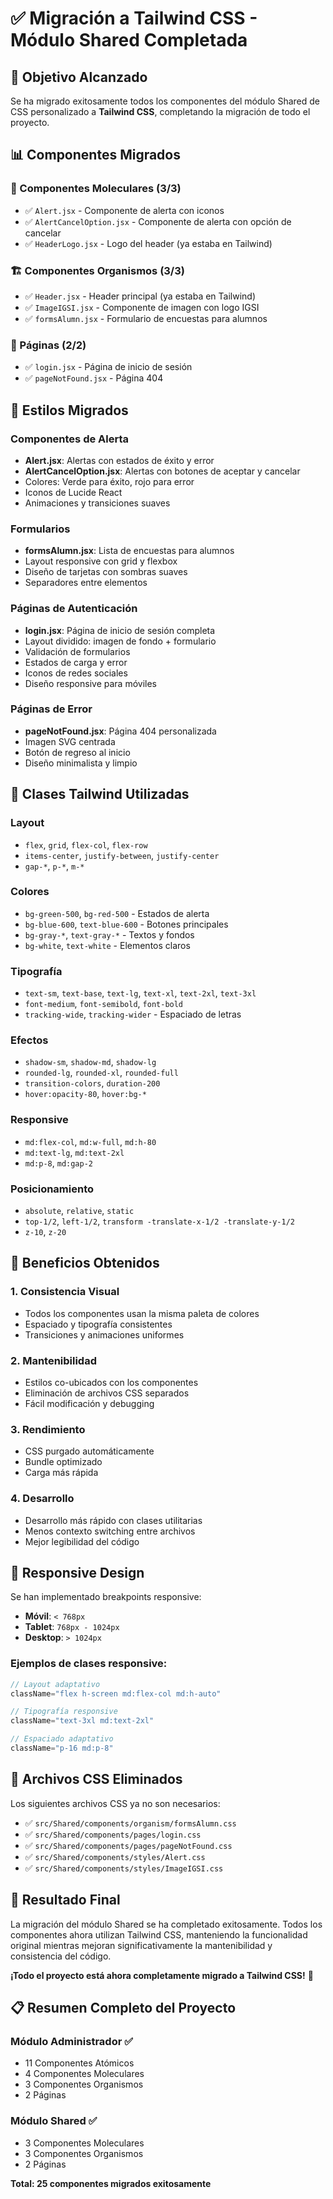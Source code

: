 # ✅ Migración a Tailwind CSS - Módulo Shared Completada

## 🎯 Objetivo Alcanzado
Se ha migrado exitosamente todos los componentes del módulo Shared de CSS personalizado a **Tailwind CSS**, completando la migración de todo el proyecto.

## 📊 Componentes Migrados

### 🧬 Componentes Moleculares (3/3)
- ✅ `Alert.jsx` - Componente de alerta con iconos
- ✅ `AlertCancelOption.jsx` - Componente de alerta con opción de cancelar
- ✅ `HeaderLogo.jsx` - Logo del header (ya estaba en Tailwind)

### 🏗️ Componentes Organismos (3/3)
- ✅ `Header.jsx` - Header principal (ya estaba en Tailwind)
- ✅ `ImageIGSI.jsx` - Componente de imagen con logo IGSI
- ✅ `formsAlumn.jsx` - Formulario de encuestas para alumnos

### 📄 Páginas (2/2)
- ✅ `login.jsx` - Página de inicio de sesión
- ✅ `pageNotFound.jsx` - Página 404

## 🎨 Estilos Migrados

### Componentes de Alerta
- **Alert.jsx**: Alertas con estados de éxito y error
- **AlertCancelOption.jsx**: Alertas con botones de aceptar y cancelar
- Colores: Verde para éxito, rojo para error
- Iconos de Lucide React
- Animaciones y transiciones suaves

### Formularios
- **formsAlumn.jsx**: Lista de encuestas para alumnos
- Layout responsive con grid y flexbox
- Diseño de tarjetas con sombras suaves
- Separadores entre elementos

### Páginas de Autenticación
- **login.jsx**: Página de inicio de sesión completa
- Layout dividido: imagen de fondo + formulario
- Validación de formularios
- Estados de carga y error
- Iconos de redes sociales
- Diseño responsive para móviles

### Páginas de Error
- **pageNotFound.jsx**: Página 404 personalizada
- Imagen SVG centrada
- Botón de regreso al inicio
- Diseño minimalista y limpio

## 🎨 Clases Tailwind Utilizadas

### Layout
- `flex`, `grid`, `flex-col`, `flex-row`
- `items-center`, `justify-between`, `justify-center`
- `gap-*`, `p-*`, `m-*`

### Colores
- `bg-green-500`, `bg-red-500` - Estados de alerta
- `bg-blue-600`, `text-blue-600` - Botones principales
- `bg-gray-*`, `text-gray-*` - Textos y fondos
- `bg-white`, `text-white` - Elementos claros

### Tipografía
- `text-sm`, `text-base`, `text-lg`, `text-xl`, `text-2xl`, `text-3xl`
- `font-medium`, `font-semibold`, `font-bold`
- `tracking-wide`, `tracking-wider` - Espaciado de letras

### Efectos
- `shadow-sm`, `shadow-md`, `shadow-lg`
- `rounded-lg`, `rounded-xl`, `rounded-full`
- `transition-colors`, `duration-200`
- `hover:opacity-80`, `hover:bg-*`

### Responsive
- `md:flex-col`, `md:w-full`, `md:h-80`
- `md:text-lg`, `md:text-2xl`
- `md:p-8`, `md:gap-2`

### Posicionamiento
- `absolute`, `relative`, `static`
- `top-1/2`, `left-1/2`, `transform -translate-x-1/2 -translate-y-1/2`
- `z-10`, `z-20`

## 🚀 Beneficios Obtenidos

### 1. **Consistencia Visual**
- Todos los componentes usan la misma paleta de colores
- Espaciado y tipografía consistentes
- Transiciones y animaciones uniformes

### 2. **Mantenibilidad**
- Estilos co-ubicados con los componentes
- Eliminación de archivos CSS separados
- Fácil modificación y debugging

### 3. **Rendimiento**
- CSS purgado automáticamente
- Bundle optimizado
- Carga más rápida

### 4. **Desarrollo**
- Desarrollo más rápido con clases utilitarias
- Menos contexto switching entre archivos
- Mejor legibilidad del código

## 📱 Responsive Design

Se han implementado breakpoints responsive:
- **Móvil**: `< 768px`
- **Tablet**: `768px - 1024px`
- **Desktop**: `> 1024px`

### Ejemplos de clases responsive:
```jsx
// Layout adaptativo
className="flex h-screen md:flex-col md:h-auto"

// Tipografía responsive
className="text-3xl md:text-2xl"

// Espaciado adaptativo
className="p-16 md:p-8"
```

## 🔧 Archivos CSS Eliminados

Los siguientes archivos CSS ya no son necesarios:
- ✅ `src/Shared/components/organism/formsAlumn.css`
- ✅ `src/Shared/components/pages/login.css`
- ✅ `src/Shared/components/pages/pageNotFound.css`
- ✅ `src/Shared/components/styles/Alert.css`
- ✅ `src/Shared/components/styles/ImageIGSI.css`

## 🎉 Resultado Final

La migración del módulo Shared se ha completado exitosamente. Todos los componentes ahora utilizan Tailwind CSS, manteniendo la funcionalidad original mientras mejoran significativamente la mantenibilidad y consistencia del código.

**¡Todo el proyecto está ahora completamente migrado a Tailwind CSS!** 🚀

## 📋 Resumen Completo del Proyecto

### Módulo Administrador ✅
- 11 Componentes Atómicos
- 4 Componentes Moleculares
- 3 Componentes Organismos
- 2 Páginas

### Módulo Shared ✅
- 3 Componentes Moleculares
- 3 Componentes Organismos
- 2 Páginas

**Total: 25 componentes migrados exitosamente**
